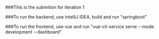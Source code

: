 ###This is the submition for iteration 1

###To run the backend, use intelliJ IDEA, build and run "springboot"

###To run the frontend, use vue and run "vue-cli-service serve --mode development --dashboard"